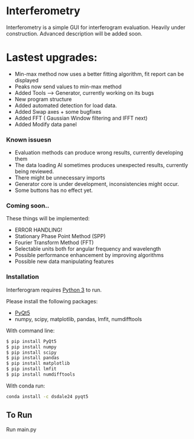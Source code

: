 # Interferometry


Interferometry is a simple GUI for interferogram evaluation. Heavily under construction.
Advanced description will be added soon.

# Lastest upgrades:
  - Min-max method now uses a better fitting algorithm, fit report can be displayed
  - Peaks now send values to min-max method
  - Added Tools --> Generator, currently working on its bugs
  - New program structure
  - Added automated detection for load data.
  - Added Swap axes + some bugfixes
  - Added FFT ( Gaussian Window filtering and IFFT next)
  - Added Modify data panel

### Known issuesn
* Evaluation methods can produce wrong results, currently developing them
* The data loading AI sometimes produces unexpected results, currently being reviewed.
* There might be unnecessary imports
* Generator core is under development, inconsistencies might occur.
* Some buttons has no effect yet.


### Coming soon..

These things will be implemented:
* ERROR HANDLING!
* Stationary Phase Point Method (SPP)
* Fourier Transform Method (FFT) 
* Selectable units both for angular frequency and wavelength
* Possible performance enhancement by improving algorithms
* Possible new data manipulating features


### Installation

Interferogram requires [Python 3](https://www.python.org/downloads/) to run.

Please install the following packages:
* [PyQt5](https://pypi.org/project/PyQt5/)
* numpy, scipy, matplotlib, pandas, lmfit, numdifftools

With command line:
```sh
$ pip install PyQt5
$ pip install numpy
$ pip install scipy
$ pip install pandas
$ pip install matplotlib
$ pip install lmfit
$ pip install numdifftools
```

With conda run:

```sh
conda install -c dsdale24 pyqt5
```

## To Run
Run main.py
